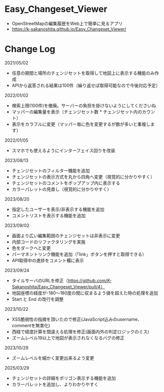 # Easy_Changeset_Viewer
* OpenStreetMapの編集履歴をWeb上で簡単に見るアプリ
* https://k-sakanoshita.github.io/Easy_Changeset_Viewer/

# Change Log
2021/05/02
* 任意の期間と場所のチェンジセットを取得して地図上に表示する機能のみ作成
* APIから返答される結果は100件（繰り返せば取得可能なので今後対応予定）

2022/01/02
* 検索上限(100件)を撤廃。サーバーの負担を掛けないようにしてくださいね
* マッパーの編集量を表示（チェンジセット数 * チェンジセット内のカウント）
* 表示をカラフルに変更（マッパー毎に色を変更するが数が多いと重複します）

2022/01/05
* スマホでも使えるようにインターフェイス回りを改装

2023/08/13
* チェンジセットのフィルター機能を追加
* チェンジセットの表示方式を丸から四角へ変更（視覚的に分かりやすく）
* チェンジセットのコメントをポップアップ内に表示する
* カラーパレットの見直し（視覚的に分かりやすく）

2023/08/20
* 指定したユーザーを表示/非表示する機能を追加
* コメントリストを表示する機能を追加

2023/09/02
* 画面より広い編集範囲のチェンジセットは非表示に変更
* 内部コードのリファクタリングを実施
* 色をダークへと変更
* パーマネントリンク機能を追加（「link」ボタンを押すと取得できる）
* API取得中の進捗をコメント欄に表示

2023/09/24
* タイルサーバのURLを修正（https://github.com/K-Sakanoshita/Easy_Changeset_Viewer/pull/4）
* 地図座標の経度が-180〜180度の間に収まるよう値を超えた時の処理を追加
* Start と End の改行を調整

2023/10/22
* XSS脆弱性の指摘を頂いたので修正(JavaScript込みのusername、commentを無害化)
* 西経で経度計算を間違える処理を修正(画面内外の判定ロジックのミス)
* ズームレベル19以上で地図が表示されなくなるバグの修正

2023/10/29
* ズームレベルを細かく変更出来るよう変更

2025/03/29
* チェンジセットの詳細をポリゴン表示する機能を追加
* カラーパレットを追加し、よりわかりやすく
